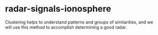 # radar-signals-ionosphere
Clustering helps to understand patterns and groups of similarities, and we will use this method to accomplish determining a good radar.
